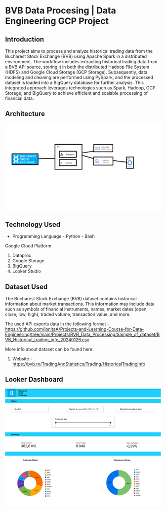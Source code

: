 # BVB Data Procesing | Data Engineering GCP Project

## Introduction

This project aims to process and analyze historical trading data from the Bucharest Stock Exchange (BVB) using Apache Spark in a distributed environment. The workflow includes extracting historical trading data from a BVB API source, storing it in both the distributed Hadoop File System (HDFS) and Google Cloud Storage (GCP Storage). Subsequently, data modeling and cleaning are performed using PySpark, and the processed dataset is loaded into a BigQuery database for further analysis. This integrated approach leverages technologies such as Spark, Hadoop, GCP Storage, and BigQuery to achieve efficient and scalable processing of financial data.

## Architecture 
<img src="architecture.png">

## Technology Used
- Programming Language - Python - Bash

Google Cloud Platform
1. Dataproc
2. Google Storage
3. BigQuery
4. Looker Studio

## Dataset Used
The Bucharest Stock Exchange (BVB) dataset contains historical information about market transactions. This information may include data such as symbols of financial instruments, names, market dates (open, close, low, high), traded volume, transaction value, and more. 

The used API exports data in the following format - https://github.com/IonitaA/Projects-and-Learning-Course-for-Data-Engineering/tree/main/Projects/BVB_Data_Processing/Sample_of_dataset/BVB_Historical_trading_info_20240126.csv

More info about dataset can be found here:
1. Website - https://bvb.ro/TradingAndStatistics/Trading/HistoricalTradingInfo

## Looker Dashboard
<img src="Dashboard.jpeg">

